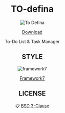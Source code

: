 <center>
  
# TO-defina 

![To Defina](https://defina.ru/uploads/2019/08/6.jpg)

[Download](https://defina.ru/app/to_defina)

To-Do List &amp; Task Manager


## STYLE

![framework7](http://devnot.com/wp-content/uploads/2017/05/logo-new.png)

[Framework7](https://framework7.io/)

## LICENSE

:clipboard: [BSD 3-Clause](https://github.com/Todefina/todefina.github.io/blob/master/LICENSE)

</center>
